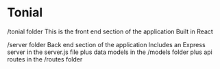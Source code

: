 # Tonial

/tonial folder
This is the front end section of the application Built in React

/server folder
Back end section of the application Includes an Express server in the server.js file plus data models in the /models folder plus api routes in the /routes folder
